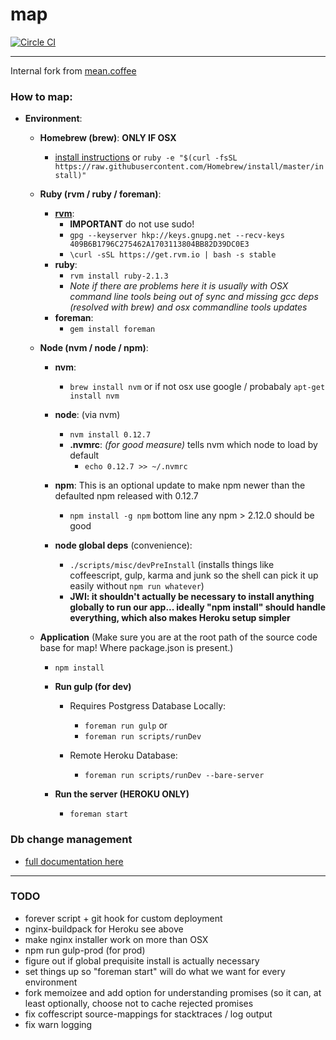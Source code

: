 map
===

[![Circle CI](https://circleci.com/gh/realtymaps/map/tree/master.png?style=badge&circle-token=1d2b000d3820a249ad236f05210a63f3ebc5cd23)](https://circleci.com/gh/realtymaps/map/tree/master)

___

Internal fork from [mean.coffee](https://github.com/realtymaps/mean.coffee)

### How to map:

- **Environment**:
    - **Homebrew (brew)**: **ONLY IF OSX**
        - [install instructions](http://brew.sh) or `ruby -e "$(curl -fsSL https://raw.githubusercontent.com/Homebrew/install/master/install)"`
    - **Ruby (rvm / ruby / foreman)**:
        -  [**rvm**](https://rvm.io/):
            - **IMPORTANT** do not use sudo!
            - `gpg --keyserver hkp://keys.gnupg.net --recv-keys 409B6B1796C275462A1703113804BB82D39DC0E3`
            - `\curl -sSL https://get.rvm.io | bash -s stable`
        - **ruby**:
            - `rvm install ruby-2.1.3`
            - *Note if there are problems here it is usually with OSX command line tools being out of sync and missing gcc deps (resolved with brew) and osx commandline tools updates*
        - **foreman**:
            - `gem install foreman`
    - **Node (nvm / node / npm)**:
        - **nvm**:
            - `brew install nvm` or if not osx use google / probabaly `apt-get install nvm`
        - **node**: (via nvm)
            - `nvm install 0.12.7`
            - **.nvmrc**: *(for good measure)* tells nvm which node to load by default
                - `echo 0.12.7 >> ~/.nvmrc`
        - **npm**: This is an optional update to make npm newer than the defaulted npm released with 0.12.7
            - `npm install -g npm` bottom line any npm > 2.12.0 should be good

        - **node global deps** (convenience):
            - `./scripts/misc/devPreInstall`   (installs things like coffeescript, gulp, karma and junk so the shell can pick it up easily without `npm run whatever`)
            -  **JWI: it shouldn't actually be necessary to install anything globally to
            run our app...  ideally "npm install" should handle everything, which also
            makes Heroku setup simpler**

    - **Application** (Make sure you are at the root path of the source code base for map! Where package.json is present.)
        - `npm install`

        - **Run gulp (for dev)**

            - Requires Postgress Database Locally:
                - `foreman run gulp` or
                - `foreman run scripts/runDev`

            - Remote Heroku Database:
                - `foreman run scripts/runDev --bare-server`

        - **Run the server (HEROKU ONLY)**
            - `foreman start`

### Db change management
- [full documentation here](https://realtymaps.atlassian.net/wiki/display/NDS/Database+change+management)


___

### TODO

- forever script + git hook for custom deployment
- nginx-buildpack for Heroku see above
- make nginx installer work on more than OSX
- npm run gulp-prod (for prod)
- figure out if global prequisite install is actually necessary
- set things up so "foreman start" will do what we want for every environment
- fork memoizee and add option for understanding promises (so it can, at least optionally, choose not to cache rejected promises
- fix coffescript source-mappings for stacktraces / log output
- fix warn logging
